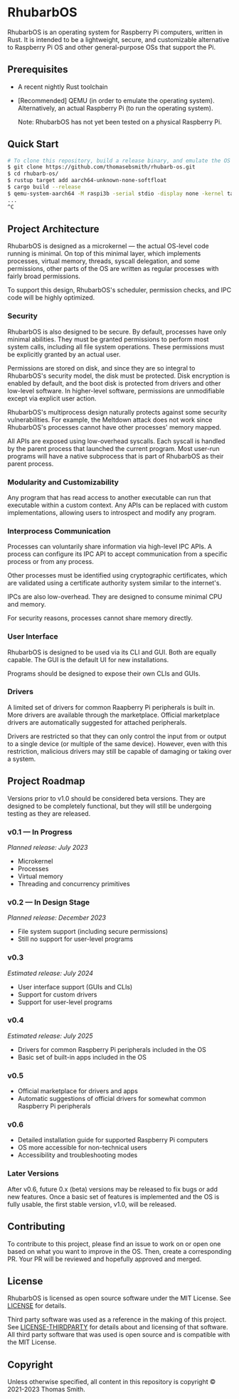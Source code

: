 # RhubarbOS
RhubarbOS is an operating system for Raspberry Pi computers, written in Rust. It
is intended to be a lightweight, secure, and customizable alternative to
Raspberry Pi OS and other general-purpose OSs that support the Pi.

## Prerequisites
- A recent nightly Rust toolchain
- [Recommended] QEMU (in order to emulate the operating system).
  Alternatively, an actual Raspberry Pi (to run the operating system).

  Note: RhubarbOS has not yet been tested on a physical Raspberry Pi.

## Quick Start
```sh
# To clone this repository, build a release binary, and emulate the OS in QEMU:
$ git clone https://github.com/thomasebsmith/rhubarb-os.git
$ cd rhubarb-os/
$ rustup target add aarch64-unknown-none-softfloat
$ cargo build --release
$ qemu-system-aarch64 -M raspi3b -serial stdio -display none -kernel target/aarch64-unknown-none-softfloat/release/os
...
^C
```

## Project Architecture
RhubarbOS is designed as a microkernel &mdash; the actual OS-level code running
is minimal. On top of this minimal layer, which implements processes, virtual
memory, threads, syscall delegation, and some permissions, other parts of the OS
are written as regular processes with fairly broad permissions.

To support this design, RhubarbOS's scheduler, permission checks, and IPC code
will be highly optimized.

### Security
RhubarbOS is also designed to be secure. By default, processes have only
minimal abilities. They must be granted permissions to perform most system
calls, including all file system operations. These permissions must be
explicitly granted by an actual user.

Permissions are stored on disk, and since they are so integral to RhubarbOS's
security model, the disk must be protected. Disk encryption is enabled by
default, and the boot disk is protected from drivers and other low-level
software. In higher-level software, permissions are unmodifiable except via
explicit user action.

RhubarbOS's multiprocess design naturally protects against some security
vulnerabilities. For example, the Meltdown attack does not work since
RhubarbOS's processes cannot have other processes' memory mapped.

All APIs are exposed using low-overhead syscalls. Each syscall is handled by the
parent process that launched the current program. Most user-run programs will
have a native subprocess that is part of RhubarbOS as their parent process.

### Modularity and Customizability
Any program that has read access to another executable can run that executable
within a custom context. Any APIs can be replaced with custom implementations,
allowing users to introspect and modify any program.

### Interprocess Communication
Processes can voluntarily share information via high-level IPC APIs. A process
can configure its IPC API to accept communication from a specific process or
from any process.

Other processes must be identified using cryptographic certificates, which are
validated using a certificate authority system similar to the internet's.

IPCs are also low-overhead. They are designed to consume minimal CPU and memory.

For security reasons, processes cannot share memory directly.

### User Interface
RhubarbOS is designed to be used via its CLI and GUI. Both are equally capable.
The GUI is the default UI for new installations.

Programs should be designed to expose their own CLIs and GUIs.

### Drivers
A limited set of drivers for common Raapberry Pi peripherals is built in. More
drivers are available through the marketplace. Official marketplace drivers are
automatically suggested for attached peripherals.

Drivers are restricted so that they can only control the input from or output to
a single device (or multiple of the same device). However, even with this
restriction, malicious drivers may still be capable of damaging or taking over a
system.

## Project Roadmap
Versions prior to v1.0 should be considered beta versions. They are designed to
be completely functional, but they will still be undergoing testing as they are
released.

### v0.1 &mdash; In Progress
*Planned release: July 2023*
- Microkernel
- Processes
- Virtual memory
- Threading and concurrency primitives

### v0.2 &mdash; In Design Stage
*Planned release: December 2023*
- File system support (including secure permissions)
- Still no support for user-level programs

### v0.3
*Estimated release: July 2024*
- User interface support (GUIs and CLIs)
- Support for custom drivers
- Support for user-level programs

### v0.4
*Estimated release: July 2025*
- Drivers for common Raspberry Pi peripherals included in the OS
- Basic set of built-in apps included in the OS

### v0.5
- Official marketplace for drivers and apps
- Automatic suggestions of official drivers for somewhat common Raspberry Pi
  peripherals

### v0.6
- Detailed installation guide for supported Raspberry Pi computers
- OS more accessible for non-technical users
- Accessibility and troubleshooting modes

### Later Versions
After v0.6, future 0.x (beta) versions may be released to fix bugs or add new
features. Once a basic set of features is implemented and the OS is fully
usable, the first stable version, v1.0, will be released.

## Contributing
To contribute to this project, please find an issue to work on or open one based
on what you want to improve in the OS. Then, create a corresponding PR. Your PR
will be reviewed and hopefully approved and merged.

## License
RhubarbOS is licensed as open source software under the MIT License. See
[LICENSE](./LICENSE) for details.

Third party software was used as a reference in the making of this project.
See [LICENSE-THIRDPARTY](./LICENSE-THIRDPARTY) for details about and licensing of
that software. All third party software that was used is open source and is
compatible with the MIT License.

## Copyright
Unless otherwise specified, all content in this repository is copyright &copy;
2021-2023 Thomas Smith.
